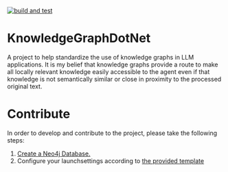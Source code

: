 [![build and test](https://github.com/jaickler/KnowledgeGraphDotNet/actions/workflows/dotnettest.yml/badge.svg)](https://github.com/jaickler/KnowledgeGraphDotNet/actions/workflows/dotnettest.yml)
# KnowledgeGraphDotNet
A project to help standardize the use of knowledge graphs in LLM applications. It is my belief that knowledge graphs provide a route to make all locally relevant knowledge easily accessible to the agent even if that knowledge is not semantically similar or close in proximity to the processed original text.
# Contribute
In order to develop and contribute to the project, please take the following steps:
1. [Create a Neo4j Database.](https://neo4j.com/docs/deployment-options/)
2. Configure your launchsettings according to [the provided template]()
